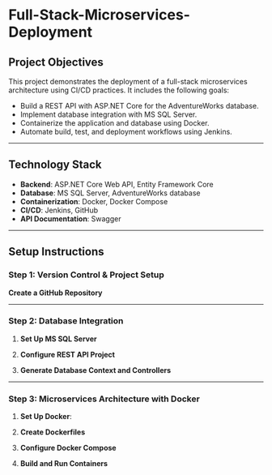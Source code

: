 # Full-Stack-Microservices-Deployment

## Project Objectives
This project demonstrates the deployment of a full-stack microservices architecture using CI/CD practices. It includes the following goals:
- Build a REST API with ASP.NET Core for the AdventureWorks database.
- Implement database integration with MS SQL Server.
- Containerize the application and database using Docker.
- Automate build, test, and deployment workflows using Jenkins.

---

## Technology Stack
- **Backend**: ASP.NET Core Web API, Entity Framework Core
- **Database**: MS SQL Server, AdventureWorks database
- **Containerization**: Docker, Docker Compose
- **CI/CD**: Jenkins, GitHub
- **API Documentation**: Swagger

---

## Setup Instructions

### Step 1: Version Control & Project Setup
**Create a GitHub Repository**

---

### Step 2: Database Integration
1. **Set Up MS SQL Server**

2. **Configure REST API Project**

3. **Generate Database Context and Controllers**
   
---

### Step 3: Microservices Architecture with Docker
1. **Set Up Docker**:

2. **Create Dockerfiles**

3. **Configure Docker Compose**

4. **Build and Run Containers**
